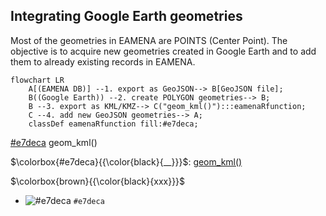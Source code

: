 ## Integrating Google Earth geometries

Most of the geometries in EAMENA are POINTS (Center Point). The objective is to acquire new geometries created in Google Earth and to add them to already existing records in EAMENA.

```mermaid
flowchart LR
    A[(EAMENA DB)] --1. export as GeoJSON--> B[GeoJSON file];
    B((Google Earth)) --2. create POLYGON geometries--> B;
    B --3. export as KML/KMZ--> C("geom_kml()"):::eamenaRfunction;
    C --4. add new GeoJSON geometries--> A;
    classDef eamenaRfunction fill:#e7deca;
```

[#e7deca](https://via.placeholder.com/150/e7deca/000000?Text=geom_kml.png) geom_kml()

$\colorbox{#e7deca}{{\color{black}{__}}}$: [geom_kml()](https://eamena-oxford.github.io/eamenaR/doc/geojson_kml)

$\colorbox{brown}{{\color{black}{xxx}}}$


- ![#e7deca](https://via.placeholder.com/15/f03c15/e7deca.png) `#e7deca`  

